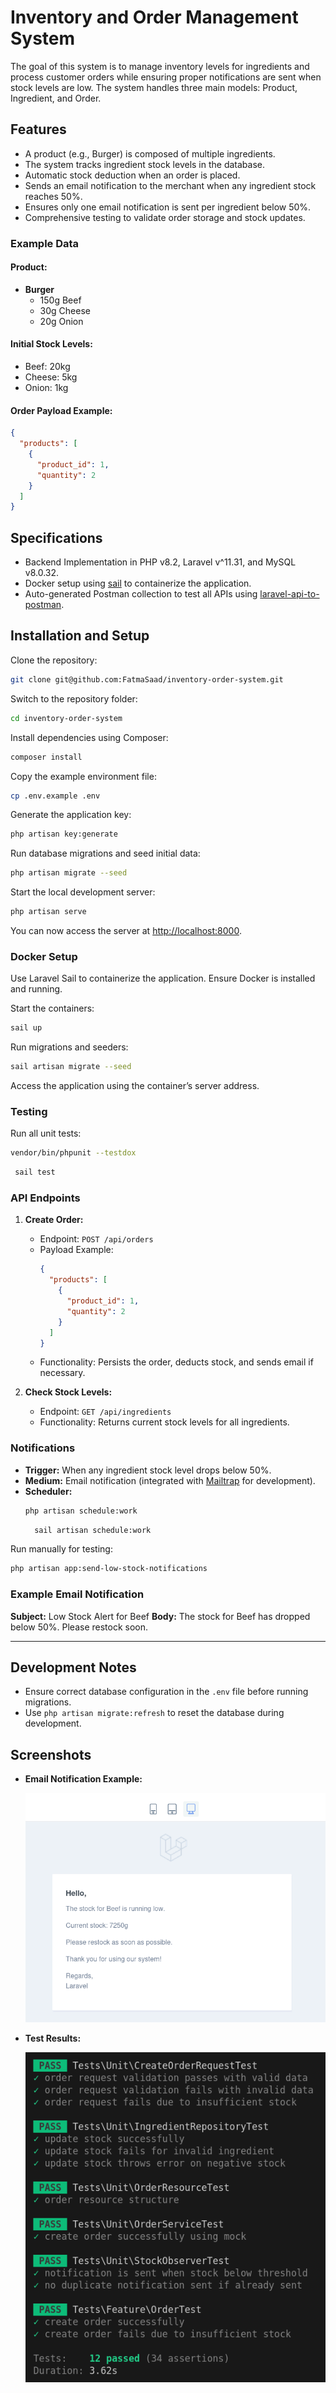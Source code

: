 # Inventory and Order Management System

The goal of this system is to manage inventory levels for ingredients and process customer orders while ensuring proper notifications are sent when stock levels are low. The system handles three main models: Product, Ingredient, and Order.

## Features

- A product (e.g., Burger) is composed of multiple ingredients.
- The system tracks ingredient stock levels in the database.
- Automatic stock deduction when an order is placed.
- Sends an email notification to the merchant when any ingredient stock reaches 50%.
- Ensures only one email notification is sent per ingredient below 50%.
- Comprehensive testing to validate order storage and stock updates.

### Example Data

#### Product:
- **Burger**
  - 150g Beef
  - 30g Cheese
  - 20g Onion

#### Initial Stock Levels:
- Beef: 20kg
- Cheese: 5kg
- Onion: 1kg

#### Order Payload Example:
```json
{
  "products": [
    {
      "product_id": 1,
      "quantity": 2
    }
  ]
}
```

## Specifications

- Backend Implementation in PHP v8.2, Laravel v^11.31, and MySQL v8.0.32.
- Docker setup using [sail](https://laravel.com/docs/11.x/sail#introduction) to containerize the application.
- Auto-generated Postman collection to test all APIs using [laravel-api-to-postman](https://github.com/andreaselia/laravel-api-to-postman).

## Installation and Setup

Clone the repository:
```bash
git clone git@github.com:FatmaSaad/inventory-order-system.git
```

Switch to the repository folder:
```bash
cd inventory-order-system
```

Install dependencies using Composer:
```bash
composer install
```

Copy the example environment file:
```bash
cp .env.example .env
```

Generate the application key:
```bash
php artisan key:generate
```

Run database migrations and seed initial data:
```bash
php artisan migrate --seed
```

Start the local development server:
```bash
php artisan serve
```

You can now access the server at [http://localhost:8000](http://localhost:8000).

### Docker Setup

Use Laravel Sail to containerize the application. Ensure Docker is installed and running.

Start the containers:
```bash
sail up
```

Run migrations and seeders:
```bash
sail artisan migrate --seed
```

Access the application using the container’s server address.

### Testing

Run all unit tests:
```bash
vendor/bin/phpunit --testdox
```

```bash
 sail test
```

### API Endpoints

1. **Create Order:**
   - Endpoint: `POST /api/orders`
   - Payload Example:
     ```json
     {
       "products": [
         {
           "product_id": 1,
           "quantity": 2
         }
       ]
     }
     ```
   - Functionality: Persists the order, deducts stock, and sends email if necessary.

2. **Check Stock Levels:**
   - Endpoint: `GET /api/ingredients`
   - Functionality: Returns current stock levels for all ingredients.

### Notifications

- **Trigger:** When any ingredient stock level drops below 50%.
- **Medium:** Email notification (integrated with [Mailtrap](https://mailtrap.io) for development).
- **Scheduler:**
  ```bash
  php artisan schedule:work
  ```
  ```bash
    sail artisan schedule:work
    ```

Run manually for testing:
```bash
php artisan app:send-low-stock-notifications
```

### Example Email Notification
**Subject:** Low Stock Alert for Beef
**Body:** The stock for Beef has dropped below 50%. Please restock soon.

---

## Development Notes

- Ensure correct database configuration in the `.env` file before running migrations.
- Use `php artisan migrate:refresh` to reset the database during development.

## Screenshots

- **Email Notification Example:**

  ![Email Example](public/images/email.png)


- **Test Results:**

  ![Test Results](public/images/tests.png)

